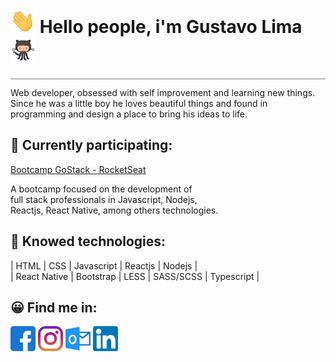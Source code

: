    
<h1> <img src="/wave.gif" width="40px"> Hello people, i'm Gustavo Lima <img src="/87202985-820dcb80-c2b6-11ea-9f56-7ec461c497c3.gif" width="40px"></h1>
<hr style=" height: 0.2px; color: gray; background-color: gray;">
<p>
    Web developer, obsessed with self improvement and learning new things.<br>
    Since he was a little boy he loves beautiful things and found in<br> programming and design a place to bring his ideas to life.
</p>

<h2>🚀 Currently participating: </h2>
<a href="https://rocketseat.com.br/">Bootcamp GoStack - RocketSeat</a>
<p>A bootcamp focused on the development of <br>
full stack professionals in Javascript, Nodejs,<br>
Reactjs, React Native, among others technologies.</p>

<h2> 🤖 Knowed technologies:</h2>
<p>| HTML | CSS | Javascript | Reactjs | Nodejs | <br>
    | React Native | Bootstrap | LESS | SASS/SCSS | Typescript |</p>


<h2> 😀 Find me in:</h2>
<p align="left">
<a href="https://www.facebook.com/gustavo.lima.961556" target="blank"><img src="/facebook.svg" width="40px"></a>
<a href="https://www.instagram.com/risin.gus/" target="blank"><img src="/instagram.svg" width="40px" ></a>
<a href="mailto:gustavo.it@outlook.com" target="blank"><img src="/outlook.svg" width="40px" ></a>
<a href="https://www.linkedin.com/in/gustavo-lima-44b425b1/" target="blank"><img src="/linkedin.svg" width="40px"></a>
</p>
  
